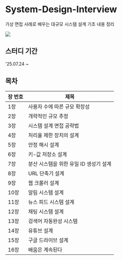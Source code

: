 # System-Design-Interview
가상 면접 사례로 배우는 대규모 시스템 설계 기초 내용 정리  

![](https://contents.kyobobook.co.kr/sih/fit-in/458x0/pdt/9788966263158.jpg)

## 스터디 기간
'25.07.24 ~

## 목차

| 장 번호 | 제목 |
|--------|------------------------------|
| 1장    | 사용자 수에 따른 규모 확장성 |
| 2장    | 개략적인 규모 추정 |
| 3장    | 시스템 설계 면접 공략법 |
| 4장    | 처리율 제한 장치의 설계 |
| 5장    | 안정 해시 설계 |
| 6장    | 키-값 저장소 설계 |
| 7장    | 분산 시스템을 위한 유일 ID 생성기 설계 |
| 8장    | URL 단축기 설계 |
| 9장    | 웹 크롤러 설계 |
| 10장   | 알림 시스템 설계 |
| 11장   | 뉴스 피드 시스템 설계 |
| 12장   | 채팅 시스템 설계 |
| 13장   | 검색어 자동완성 시스템 |
| 14장   | 유튜브 설계 |
| 15장   | 구글 드라이브 설계 |
| 16장   | 배움은 계속된다 |
